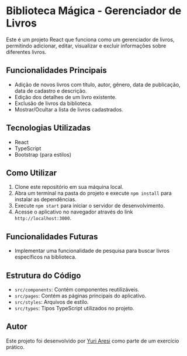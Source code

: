 # Biblioteca Mágica - Gerenciador de Livros

Este é um projeto React que funciona como um gerenciador de livros, permitindo adicionar, editar, visualizar e excluir informações sobre diferentes livros.

## Funcionalidades Principais

- Adição de novos livros com título, autor, gênero, data de publicação, data de cadastro e descrição.
- Edição dos detalhes de um livro existente.
- Exclusão de livros da biblioteca.
- Mostrar/Ocultar a lista de livros cadastrados.

## Tecnologias Utilizadas

- React
- TypeScript
- Bootstrap (para estilos)

## Como Utilizar

1. Clone este repositório em sua máquina local.
2. Abra um terminal na pasta do projeto e execute `npm install` para instalar as dependências.
3. Execute `npm start` para iniciar o servidor de desenvolvimento.
4. Acesse o aplicativo no navegador através do link `http://localhost:3000`.

## Funcionalidades Futuras

- Implementar uma funcionalidade de pesquisa para buscar livros específicos na biblioteca.

## Estrutura do Código

- `src/components`: Contém componentes reutilizáveis.
- `src/pages`: Contém as páginas principais do aplicativo.
- `src/styles`: Arquivos de estilo.
- `src/types`: Tipos TypeScript utilizados no projeto.

## Autor

Este projeto foi desenvolvido por [Yuri Aresi](https://www.linkedin.com/in/yuriaresi/) como parte de um exercício prático.

